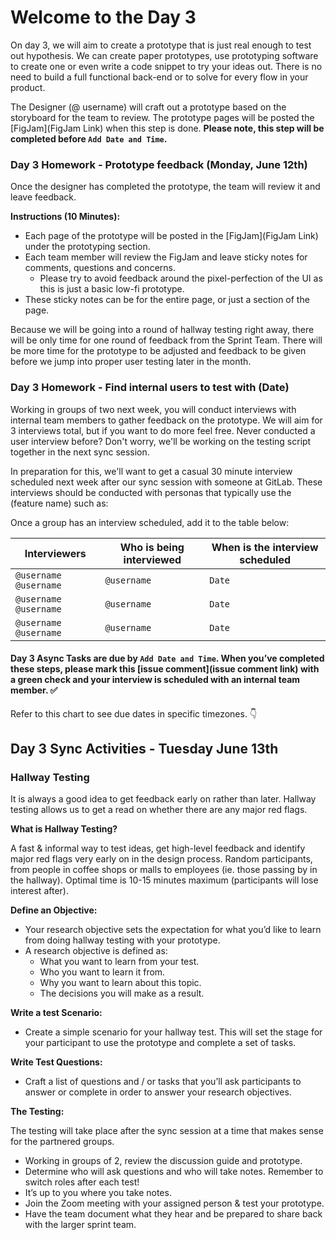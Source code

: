 
<!-- This issue template can be used for Day 3 of the Remote Design Sprint. You'll want to name this issue <Team Name: Design Sprint - Day 3>.

In addition to filling out this issue, you'll also want to create two threads in the comments. One for Q&A and one for marking activities as complete:

Example of Q&A Thread:

## Q&A Thread ⁉

Have a question about something you watched in the Kickoff? Or Design Sprints in general?
Leave a comment in this thread and we'll get you some answers.

Example of Completed Activity Thread:

React to this comment with a ✅ when you have completed giving Feedback and Finding a Participant for Hallway Testing.

-->

# Welcome to the Day 3 

On day 3, we will aim to create a prototype that is just real enough to test out hypothesis. We can create paper prototypes, use prototyping software to create one or even write a code snippet to try your ideas out. There is no need to build a full functional back-end or to solve for every flow in your product.	

The Designer (@ username) will craft out a prototype based on the storyboard for the team to review. The prototype pages will be posted the [FigJam](FigJam Link) when this step is done. **Please note, this step will be completed before `Add Date and Time`.** 

### Day 3 Homework - Prototype feedback (Monday, June 12th)

Once the designer has completed the prototype, the team will review it and leave feedback.

**Instructions (10 Minutes):**

- Each page of the prototype will be posted in the [FigJam](FigJam Link) under the prototyping section. 
- Each team member will review the FigJam and leave sticky notes for comments, questions and concerns. 
     - Please try to avoid feedback around the pixel-perfection of the UI as this is just a basic low-fi prototype. 
- These sticky notes can be for the entire page, or just a section of the page. 

Because we will be going into a round of hallway testing right away, there will be only time for one round of feedback from the Sprint Team. There will be more time for the prototype to be adjusted and feedback to be given before we jump into proper user testing later in the month. 

### Day 3 Homework - Find internal users to test with (Date)

Working in groups of two next week, you will conduct interviews with internal team members to gather feedback on the prototype. We will aim for 3 interviews total, but if you want to do more feel free. Never conducted a user interview before? Don't worry, we'll be working on the testing script together in the next sync session. 
 
In preparation for this, we'll want to get a casual 30 minute interview scheduled next week after our sync session with someone at GitLab. These interviews should be conducted with personas that typically use the (feature name) such as:

<!-- Select personas from the list:

Personas are described at https://about.gitlab.com/handbook/product/personas/

* [Parker (Product Manager)](https://about.gitlab.com/handbook/product/personas/#parker-product-manager)
* [Delaney (Development Team Lead)](https://about.gitlab.com/handbook/product/personas/#delaney-development-team-lead)
* [Presley (Product Designer)](https://about.gitlab.com/handbook/product/personas/#presley-product-designer)
* [Sasha (Software Developer)](https://about.gitlab.com/handbook/product/personas/#sasha-software-developer)
* [Priyanka (Platform Engineer)](https://about.gitlab.com/handbook/product/personas/#priyanka-platform-engineer)
* [Sidney (Systems Administrator)](https://about.gitlab.com/handbook/product/personas/#sidney-systems-administrator)
* [Rachel (Release Manager)](https://about.gitlab.com/handbook/product/personas/#rachel-release-manager)
* [Simone (Software Engineer in Test)](https://about.gitlab.com/handbook/product/personas/#simone-software-engineer-in-test)
* [Allison (Application Ops)](https://about.gitlab.com/handbook/product/personas/#allison-application-ops)
* [Ingrid (Infrastructure Operator)](https://about.gitlab.com/handbook/product/personas/#ingrid-infrastructure-operator)
* [Dakota (Application Development Director)](https://about.gitlab.com/handbook/product/personas/#dakota-application-development-director)
* [Dana (Data Analyst)](https://about.gitlab.com/handbook/product/personas/#dana-data-analyst)
* [Eddie (Content Editor)](https://about.gitlab.com/handbook/product/personas/#eddie-content-editor)
* [Amy (Application Security Engineer)](https://about.gitlab.com/handbook/product/personas/#amy-application-security-engineer)
* [Isaac (Infrastructure Engineer)](https://about.gitlab.com/handbook/product/personas/#isaac-infrastructure-security-engineer)
* [Alex (Security Operations Engineer)](https://about.gitlab.com/handbook/product/personas/#alex-security-operations-engineer)
* [Cameron (Compliance Manager)](https://about.gitlab.com/handbook/product/personas/#cameron-compliance-manager)

-->

Once a group has an interview scheduled, add it to the table below:

| Interviewers | Who is being interviewed | When is the interview scheduled | 
| ------ | ------ | ------ |
| `@username` `@username`  |    `@username`    |    `Date`    |
| `@username` `@username`  |    `@username`    |    `Date`    |
| `@username` `@username`  |    `@username`    |    `Date`    |

<!-- Try to partner people in similar timezones -->

#### Day 3 Async Tasks are due by `Add Date and Time`. When you’ve completed these steps, please mark this [issue comment](issue comment link) with a green check and your interview is scheduled with an internal team member. :white_check_mark: 

Refer to this chart to see due dates in specific timezones. :point_down: 

<!-- Add Visual of Timezones from https://www.timeanddate.com/worldclock/converter.html for each sprint participant -->
		 					
## Day 3 Sync Activities - Tuesday June 13th

### Hallway Testing

It is always a good idea to get feedback early on rather than later. Hallway testing allows us to get a read on whether there are any major red flags.					 					

**What is Hallway Testing?**

A fast & informal way to test ideas, get high-level feedback and identify major red flags very early on in the design process. Random participants, from people in coffee shops or malls to employees (ie. those passing by in the hallway). Optimal time is 10-15 minutes maximum (participants will lose interest after).	

**Define an Objective:**

- Your research objective sets the expectation for what you’d like to learn from doing hallway testing with your prototype.
- A research objective is defined as:
     - What you want to learn from your test.
     - Who you want to learn it from.
     - Why you want to learn about this topic. 
     - The decisions you will make as a result.

**Write a test Scenario:**

- Create a simple scenario for your hallway test. This will set the stage for your participant to use the prototype and complete a set of tasks.

**Write Test Questions:**

- Craft a list of questions and / or tasks that you’ll ask participants to answer or complete in order to answer your research objectives.

**The Testing:**

The testing will take place after the sync session at a time that makes sense for the partnered groups. 

- Working in groups of 2, review the discussion guide and prototype.
- Determine who will ask questions and who will take notes. Remember to switch roles after each test!
- It’s up to you where you take notes. 
- Join the Zoom meeting with your assigned person & test your prototype.
- Have the team document what they hear and be prepared to share back with the larger sprint team.
